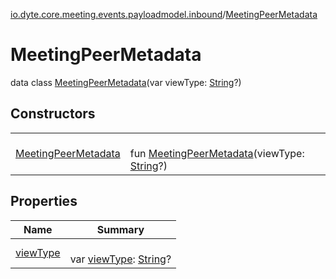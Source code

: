 [io.dyte.core.meeting.events.payloadmodel.inbound](../index.md)/[MeetingPeerMetadata](index.md)

# MeetingPeerMetadata


data class [MeetingPeerMetadata](index.md)(var viewType: [String](https://kotlinlang.org/api/latest/jvm/stdlib/kotlin/-string/index.html)?)

## Constructors

| | |
|---|---|
| [MeetingPeerMetadata](-meeting-peer-metadata.md) | <br/>fun [MeetingPeerMetadata](-meeting-peer-metadata.md)(viewType: [String](https://kotlinlang.org/api/latest/jvm/stdlib/kotlin/-string/index.html)?) |

## Properties

| Name | Summary |
|---|---|
| [viewType](view-type.md) | <br/>var [viewType](view-type.md): [String](https://kotlinlang.org/api/latest/jvm/stdlib/kotlin/-string/index.html)? |
